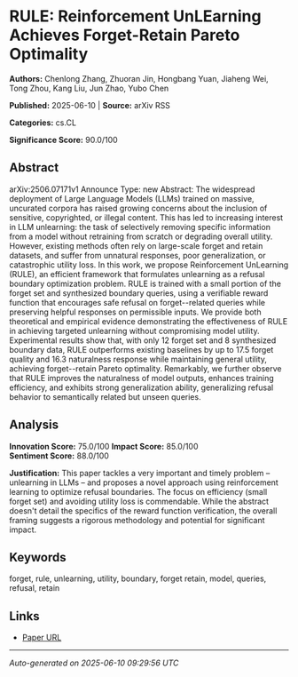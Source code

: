 # RULE: Reinforcement UnLEarning Achieves Forget-Retain Pareto Optimality

**Authors:** Chenlong Zhang, Zhuoran Jin, Hongbang Yuan, Jiaheng Wei, Tong Zhou, Kang Liu, Jun Zhao, Yubo Chen

**Published:** 2025-06-10 | **Source:** arXiv RSS

**Categories:** cs.CL

**Significance Score:** 90.0/100

## Abstract

arXiv:2506.07171v1 Announce Type: new 
Abstract: The widespread deployment of Large Language Models (LLMs) trained on massive, uncurated corpora has raised growing concerns about the inclusion of sensitive, copyrighted, or illegal content. This has led to increasing interest in LLM unlearning: the task of selectively removing specific information from a model without retraining from scratch or degrading overall utility. However, existing methods often rely on large-scale forget and retain datasets, and suffer from unnatural responses, poor generalization, or catastrophic utility loss. In this work, we propose Reinforcement UnLearning (RULE), an efficient framework that formulates unlearning as a refusal boundary optimization problem. RULE is trained with a small portion of the forget set and synthesized boundary queries, using a verifiable reward function that encourages safe refusal on forget--related queries while preserving helpful responses on permissible inputs. We provide both theoretical and empirical evidence demonstrating the effectiveness of RULE in achieving targeted unlearning without compromising model utility. Experimental results show that, with only $12%$ forget set and $8%$ synthesized boundary data, RULE outperforms existing baselines by up to $17.5%$ forget quality and $16.3%$ naturalness response while maintaining general utility, achieving forget--retain Pareto optimality. Remarkably, we further observe that RULE improves the naturalness of model outputs, enhances training efficiency, and exhibits strong generalization ability, generalizing refusal behavior to semantically related but unseen queries.

## Analysis

**Innovation Score:** 75.0/100
**Impact Score:** 85.0/100  
**Sentiment Score:** 88.0/100

**Justification:** This paper tackles a very important and timely problem – unlearning in LLMs – and proposes a novel approach using reinforcement learning to optimize refusal boundaries. The focus on efficiency (small forget set) and avoiding utility loss is commendable. While the abstract doesn't detail the specifics of the reward function verification, the overall framing suggests a rigorous methodology and potential for significant impact.

## Keywords

forget, rule, unlearning, utility, boundary, forget retain, model, queries, refusal, retain

## Links

- [Paper URL](https://arxiv.org/abs/2506.07171)

---
*Auto-generated on 2025-06-10 09:29:56 UTC*
